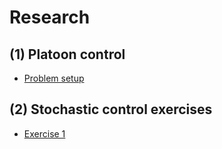 # Research

## (1) Platoon control

- [Problem setup](https://github.com/JiaminJIAN/Research/blob/master/Platoon%20control/200615.pdf)


## (2) Stochastic control exercises

- [Exercise 1](https://github.com/JiaminJIAN/Research/blob/master/Exercises/SC_Exercise%201.pdf)
